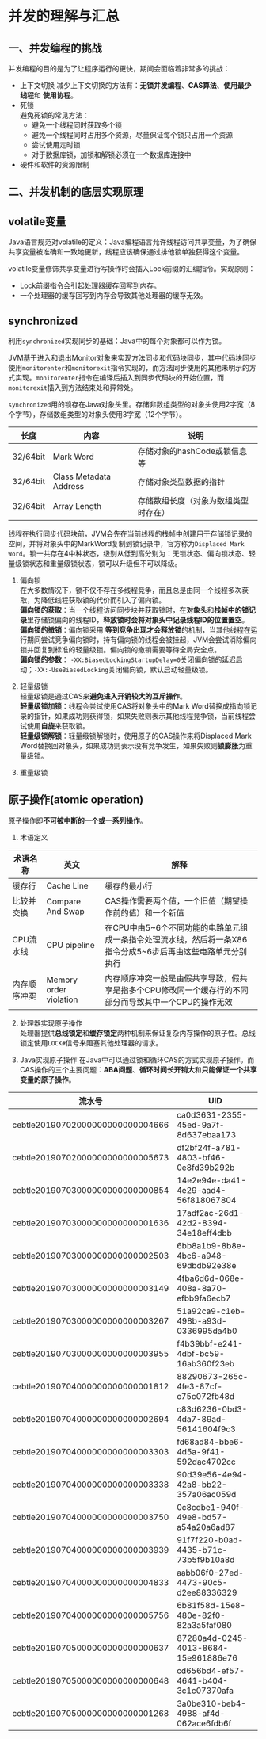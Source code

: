 # 并发的理解与汇总

## 一、并发编程的挑战
并发编程的目的是为了让程序运行的更快，期间会面临着非常多的挑战：  

+ 上下文切换
   减少上下文切换的方法有：**无锁并发编程**、**CAS算法**、**使用最少线程**和 **使用协程**。
+ 死锁  
   避免死锁的常见方法：  
    - 避免一个线程同时获取多个锁
    - 避免一个线程同时占用多个资源，尽量保证每个锁只占用一个资源
    - 尝试使用定时锁
    - 对于数据库锁，加锁和解锁必须在一个数据库连接中
+ 硬件和软件的资源限制

## 二、并发机制的底层实现原理

volatile变量
--- 

Java语言规范对volatile的定义：Java编程语言允许线程访问共享变量，为了确保共享变量被准确和一致地更新，线程应该确保通过排他锁单独获得这个变量。  

volatile变量修饰共享变量进行写操作时会插入Lock前缀的汇编指令。实现原则： 

+ Lock前缀指令会引起处理器缓存回写到内存。
+ 一个处理器的缓存回写到内存会导致其他处理器的缓存无效。

synchronized
---

利用`synchronized`实现同步的基础：Java中的每个对象都可以作为锁。  

JVM基于进入和退出Monitor对象来实现方法同步和代码块同步，其中代码块同步使用`monitorenter`和`monitorexit`指令实现的，而方法同步使用的其他未明示的方式实现。`monitorenter`指令在编译后插入到同步代码块的开始位置，而`monitorexit`插入到方法结束处和异常处。  

`synchronized`用的锁存在Java对象头里。存储非数组类型的对象头使用2字宽（8个字节），存储数组类型的对象头使用3字宽（12个字节）。  

| 长度 | 内容 | 说明 |
|--|--|--|
| 32/64bit | Mark Word | 存储对象的hashCode或锁信息等 |
| 32/64bit | Class Metadata Address | 存储对象类型数据的指针 |
| 32/64bit | Array Length | 存储数组长度（对象为数组类型时存在） |

线程在执行同步代码块前，JVM会先在当前线程的栈帧中创建用于存储锁记录的空间，并将对象头中的MarkWord复制到锁记录中，官方称为`Displaced Mark Word`。锁一共存在4中种状态，级别从低到高分别为：无锁状态、偏向锁状态、轻量级锁状态和重量级锁状态，锁可以升级但不可以降级。  

1. 偏向锁  
    在大多数情况下，锁不仅不存在多线程竞争，而且总是由同一个线程多次获取，为降低线程获取锁的代价而引入了偏向锁。  
    **偏向锁的获取**：当一个线程访问同步块并获取锁时，在**对象头**和**栈帧中的锁记录**里存储锁偏向的线程ID，**释放锁时会将对象头中记录线程ID的位置置空**。  
    **偏向锁的撤销**：偏向锁采用 **等到竞争出现才会释放锁**的机制，当其他线程在运行期间尝试竞争偏向锁时，持有偏向锁的线程会被挂起，JVM会尝试消除偏向锁并回复到标准的轻量级锁。偏向锁的撤销需要等待全局安全点。  
    **偏向锁的参数**： `-XX:BiasedLockingStartupDelay=0`关闭偏向锁的延迟启动；`-XX:-UseBiasedLocking`关闭偏向锁，默认启动轻量级锁。
2. 轻量级锁  
    轻量级锁是通过CAS来**避免进入开销较大的互斥操作**。  
    **轻量级锁加锁**：线程会尝试使用CAS将对象头中的Mark Word替换成指向锁记录的指针，如果成功则获得锁，如果失败则表示其他线程竞争锁，当前线程尝试使用**自旋**来获取锁。  
    **轻量级锁解锁**：轻量级锁解锁时，使用原子的CAS操作来将Displaced Mark Word替换回对象头，如果成功则表示没有竞争发生，如果失败则**锁膨胀**为重量级锁。  

3. 重量级锁  
    
原子操作(atomic operation)
---
原子操作即**不可被中断的一个或一系列操作**。  

1. 术语定义  

| 术语名称 | 英文 | 解释 |
|--|--|--|
| 缓存行 | Cache Line | 缓存的最小行 |
| 比较并交换 | Compare And Swap | CAS操作需要两个值，一个旧值（期望操作前的值）和一个新值 |
| CPU流水线 | CPU pipeline | 在CPU中由5\~6个不同功能的电路单元组成一条指令处理流水线，然后将一条X86指令分成5\~6步后再由这些电路单元分别执行 |
| 内存顺序冲突 | Memory order violation | 内存顺序冲突一般是由假共享导致，假共享是指多个CPU修改同一个缓存行的不同部分而导致其中一个CPU的操作无效 |


2. 处理器实现原子操作  
   处理器提供**总线锁定**和**缓存锁定**两种机制来保证复杂内存操作的原子性。总线锁定使用`LOCK#`信号来阻塞其他处理器的请求。  

3. Java实现原子操作
   在Java中可以通过锁和循环CAS的方式实现原子操作。而CAS操作的三个主要问题：**ABA问题**、**循环时间长开销大**和**只能保证一个共享变量的原子操作**。















| 流水号 | UID |
|--|--|
| cebtle20190702000000000000004666 | ca0d3631-2355-45ed-9a7f-8d637ebaa173 |
| cebtle20190702000000000000005673 | df2bf24f-a781-4803-bf46-0e8fd39b292b |
| cebtle20190703000000000000000854 | 14e2e94e-da41-4e29-aad4-56f818067804 |
| cebtle20190703000000000000001636 | 17adf2ac-26d1-42d2-8394-34e18eff4dbb |
| cebtle20190703000000000000002503 | 6bb8a1b9-8b8e-4bc6-a948-69dbdb92e38e |
| cebtle20190703000000000000003149 | 4fba6d6d-068e-408a-8a70-efbb9fa6ecb7 |
| cebtle20190703000000000000003267 | 51a92ca9-c1eb-498b-a93d-0336995da4b0 |
| cebtle20190703000000000000003955 | f4b39bbf-e241-4dbf-bc59-16ab360f23eb |
| cebtle20190704000000000000001812 | 88290673-265c-4fe3-87cf-c75c072fb48d |
| cebtle20190704000000000000002694 | c83d6236-0bd3-4da7-89ad-56141604f9c3 |
| cebtle20190704000000000000003303 | fd68ad84-bbe6-4d5a-9f41-592dac4702cc |
| cebtle20190704000000000000003338 | 90d39e56-4e94-42a8-bb22-357a06ac059d |
| cebtle20190704000000000000003750 | 0c8cdbe1-940f-49e8-bd57-a54a20a6ad87 |
| cebtle20190704000000000000003939 | 91f7f220-b0ad-4435-b71c-73b5f9b10a8d |
| cebtle20190704000000000000004833 | aabb06f0-27ed-4473-90c5-d2ee88336329 |
| cebtle20190704000000000000005756 | 6b81f58d-15e8-480e-82f0-82a3a5faf080 |
| cebtle20190705000000000000000637 | 87280a4d-0245-4013-8684-15e961886e76 |
| cebtle20190705000000000000000648 | cd656bd4-ef57-4641-b404-3c1c07370afa |
| cebtle20190705000000000000001268 | 3a0be310-beb4-4988-af4d-062ace6fdb6f |
































